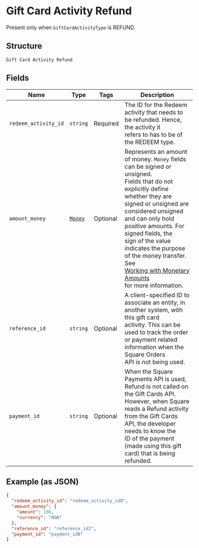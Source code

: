 
# Gift Card Activity Refund

Present only when `GiftCardActivityType` is REFUND.

## Structure

`Gift Card Activity Refund`

## Fields

| Name | Type | Tags | Description |
|  --- | --- | --- | --- |
| `redeem_activity_id` | `string` | Required | The ID for the Redeem activity that needs to be refunded. Hence, the activity it<br>refers to has to be of the REDEEM type. |
| `amount_money` | [`Money`](../../doc/models/money.md) | Optional | Represents an amount of money. `Money` fields can be signed or unsigned.<br>Fields that do not explicitly define whether they are signed or unsigned are<br>considered unsigned and can only hold positive amounts. For signed fields, the<br>sign of the value indicates the purpose of the money transfer. See<br>[Working with Monetary Amounts](../../https://developer.squareup.com/docs/build-basics/working-with-monetary-amounts)<br>for more information. |
| `reference_id` | `string` | Optional | A client-specified ID to associate an entity, in another system, with this gift card<br>activity. This can be used to track the order or payment related information when the Square Orders<br>API is not being used. |
| `payment_id` | `string` | Optional | When the Square Payments API is used, Refund is not called on the Gift Cards API.<br>However, when Square reads a Refund activity from the Gift Cards API, the developer needs to know the<br>ID of the payment (made using this gift card) that is being refunded. |

## Example (as JSON)

```json
{
  "redeem_activity_id": "redeem_activity_id0",
  "amount_money": {
    "amount": 186,
    "currency": "NGN"
  },
  "reference_id": "reference_id2",
  "payment_id": "payment_id0"
}
```

